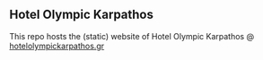 ## Hotel Olympic Karpathos

This repo hosts the (static) website of Hotel Olympic Karpathos @ [hotelolympickarpathos.gr](http://hotelolympickarpathos.gr)
